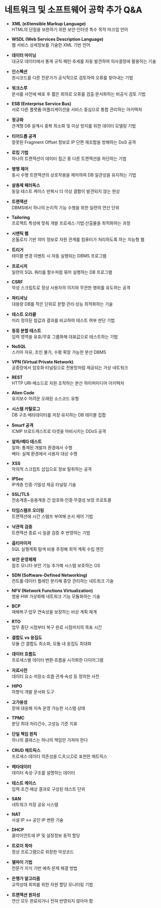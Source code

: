 # 네트워크 및 소프트웨어 공학 추가 Q&A

- **XML (eXtensible Markup Language)**  
  HTML의 단점을 보완하기 위한 보안·인터넷 특수 목적 마크업 언어

- **WSDL (Web Services Description Language)**  
  웹 서비스 상세정보를 기술한 XML 기반 언어

- **데이터 마이닝**  
  대규모 데이터에서 통계 규칙·패턴·추세를 자동 발견하여 의사결정에 활용하는 기술

- **인스펙션**  
  원시코드를 다른 전문가가 공식적으로 검토하여 오류를 찾아내는 기법

- **워크스루**  
  문서를 사전에 배포 후 짧은 회의로 오류를 검출·문서화하는 비공식 검토 기법

- **ESB (Enterprise Service Bus)**  
  서로 다른 플랫폼·어플리케이션을 서비스 중심으로 통합 관리하는 아키텍처

- **정규화**  
  관계형 DB 설계시 중복 최소화 및 이상 방지를 위한 데이터 모델링 기법

- **티어드롭 공격**  
  잘못된 Fragment Offset 정보로 IP 단편 재조합을 방해하는 DoS 공격

- **로킹 기법**  
  하나의 트랜잭션이 데이터 접근 중 다른 트랜잭션을 차단하는 기법

- **병행 제어**  
  동시 수행 트랜잭션의 상호작용을 제어하여 DB 일관성을 유지하는 기법

- **살충제 패러독스**  
  동일 테스트 케이스 반복시 더 이상 결함이 발견되지 않는 현상

- **트랜잭션**  
  DBMS에서 하나의 논리적 기능 수행을 위한 일련의 연산 단위

- **Tailoring**  
  프로젝트 특성에 맞춰 개발 프로세스·기법·산출물을 최적화하는 과정

- **시맨틱 웹**  
  온톨로지 기반 의미 정보로 자원 관계를 컴퓨터가 처리하도록 하는 지능형 웹

- **트리거**  
  테이블 변경 이벤트 시 자동 실행되는 DBMS 프로그램

- **프로시저**  
  일련의 SQL 쿼리를 함수처럼 묶어 실행하는 DB 프로그램

- **CSRF**  
  악성 스크립트로 정상 사용자의 의지와 무관한 행위를 유도하는 공격

- **파티셔닝**  
  대용량 DB를 작은 단위로 분할·관리·성능 최적화하는 기술

- **테스트 오라클**  
  미리 정의된 참값과 결과를 비교하여 테스트 여부 판단 기법

- **동등 분할 테스트**  
  입력 영역을 유효/무효 그룹화해 대표값으로 테스트하는 기법

- **NoSQL**  
  스키마 자유, 조인 불가, 수평 확장 가능한 분산 DBMS

- **VPN (Virtual Private Network)**  
  공중망에서 암호화·터널링으로 전용망처럼 제공되는 가상 네트워크

- **REST**  
  HTTP URI·메소드로 자원 조작하는 분산 하이퍼미디어 아키텍처

- **Alien Code**  
  유지보수 어려운 오래된 소스코드 유형

- **시스템 카탈로그**  
  DB 구조·메타데이터를 저장·유지하는 DB 테이블 집합

- **Smurf 공격**  
  ICMP 브로드캐스트로 타겟을 마비시키는 DDoS 공격

- **알파/베타 테스트**  
  알파: 통제된 개발자 환경에서 수행  
  베타: 실제 환경에서 사용자 대상 수행

- **XSS**  
  악의적 스크립트 삽입으로 정보 탈취하는 공격

- **IPSec**  
  IP계층 인증·기밀성 제공 터널링 기술

- **SSL/TLS**  
  전송계층~응용계층 간 암호화·인증·무결성 보장 프로토콜

- **타임스탬프 오더링**  
  트랜잭션에 시간 스탬프 부여해 순서 제어 기법

- **낙관적 검증**  
  트랜잭션 종료 시 일괄 검증 후 반영하는 기법

- **옵티마이저**  
  SQL 실행계획 탐색·비용 추정해 최적 계획 수립 엔진

- **보안 운영체제**  
  참조 모니터·보안 기능 추가해 시스템 보호하는 OS

- **SDN (Software-Defined Networking)**  
  컨트롤·데이터 플레인 분리해 중앙 관리하는 네트워크 기술

- **NFV (Network Functions Virtualization)**  
  범용 HW 가상화해 네트워크 기능 모듈화하는 기술

- **BCP**  
  재해복구·업무 연속성을 보장하는 비상 계획 체계

- **RTO**  
  업무 중단 시점부터 복구 완료 시점까지의 목표 시간

- **결합도 vs 응집도**  
  모듈 간 결합도 최소화, 모듈 내 응집도 최대화

- **데이터 흐름도**  
  프로세스별 데이터 변환·흐름을 시각화한 다이어그램

- **자료사전**  
  데이터 요소·저장소·흐름·관계·속성 등 정의한 사전

- **HIPO**  
  하향식 개발 문서화 도구

- **고가용성**  
  장애 대응해 지속 운영 가능한 시스템 상태

- **TPMC**  
  분당 최대 처리건수, 고성능 기준 지표

- **단일 책임 원칙**  
  하나의 클래스는 하나의 책임만 가져야 한다

- **CRUD 매트릭스**  
  프로세스·데이터 의존성을 C,R,U,D로 표현한 매트릭스

- **메타데이터**  
  데이터 속성·구조를 설명하는 데이터

- **테스트 케이스**  
  입력·조건·예상 결과로 구성된 테스트 단위

- **SAN**  
  네트워크 저장 공유 시스템

- **NAT**  
  사설 IP ↔ 공인 IP 변환 기술

- **DHCP**  
  클라이언트에 IP 및 설정정보 동적 할당

- **트로이 목마**  
  정상 프로그램으로 위장한 악성코드

- **델파이 기법**  
  전문가 지식 기반 예측·문제 해결 방법

- **은행가 알고리즘**  
  교착상태 회피를 위한 자원 할당 모니터링 기법

- **트랜잭션 원자성**  
  연산 모두 완료되거나 전혀 반영되지 않아야 함